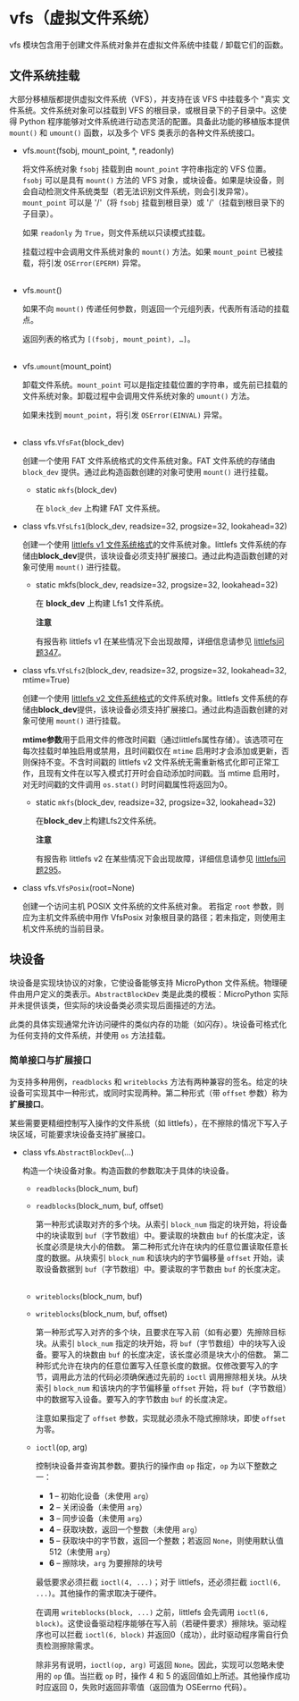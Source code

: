 # vfs（虚拟文件系统）

vfs 模块包含用于创建文件系统对象并在虚拟文件系统中挂载 / 卸载它们的函数。

## 文件系统挂载

大部分移植版都提供虚拟文件系统（VFS），并支持在该 VFS 中挂载多个 "真实 文件系统。文件系统对象可以挂载到 VFS 的根目录，或根目录下的子目录中。这使得 Python 程序能够对文件系统进行动态灵活的配置。具备此功能的移植版本提供 `mount()` 和 `umount()` 函数，以及多个 VFS 类表示的各种文件系统接口。

- vfs.`mount`(fsobj, mount_point, *, readonly)

  将文件系统对象 `fsobj` 挂载到由 `mount_point` 字符串指定的 VFS 位置。`fsobj` 可以是具有 `mount()` 方法的 VFS 对象，或块设备。如果是块设备，则会自动检测文件系统类型（若无法识别文件系统，则会引发异常）。`mount_point` 可以是 '/'（将 `fsobj` 挂载到根目录）或 '/<name>'（挂载到根目录下的子目录）。

  如果 `readonly` 为 `True`，则文件系统以只读模式挂载。

  挂载过程中会调用文件系统对象的 `mount()` 方法。如果 `mount_point` 已被挂载，将引发 `OSError(EPERM)` 异常。
<br><br>

- vfs.`mount`()

  如果不向 `mount()` 传递任何参数，则返回一个元组列表，代表所有活动的挂载点。

  返回列表的格式为 `[(fsobj, mount_point), …]`。
<br><br>

- vfs.`umount`(mount_point)

  卸载文件系统。`mount_point` 可以是指定挂载位置的字符串，或先前已挂载的文件系统对象。卸载过程中会调用文件系统对象的 `umount()` 方法。

  如果未找到 `mount_point`，将引发 `OSError(EINVAL)` 异常。
<br><br>

- class vfs.`VfsFat`(block_dev)

  创建一个使用 FAT 文件系统格式的文件系统对象。FAT 文件系统的存储由 `block_dev` 提供。通过此构造函数创建的对象可使用 `mount()` 进行挂载。

  - static `mkfs`(block_dev)

    在 `block_dev` 上构建 FAT 文件系统。


- class vfs.`VfsLfs1`(block_dev, readsize=32, progsize=32, lookahead=32)

  创建一个使用 [littlefs v1 文件系统格式](https://github.com/ARMmbed/littlefs/tree/v1)的文件系统对象。littlefs 文件系统的存储由**block_dev**提供，该块设备必须支持扩展接口。通过此构造函数创建的对象可使用 `mount()` 进行挂载。

  - static mkfs(block_dev, readsize=32, progsize=32, lookahead=32)

    在 **block_dev** 上构建 Lfs1 文件系统。

    **注意**

    有报告称 littlefs v1 在某些情况下会出现故障，详细信息请参见 [littlefs问题347](https://github.com/ARMmbed/littlefs/issues/347)。


- class vfs.`VfsLfs2`(block_dev, readsize=32, progsize=32, lookahead=32, mtime=True)

  创建一个使用 [littlefs v2 文件系统格式](https://github.com/ARMmbed/littlefs)的文件系统对象。littlefs 文件系统的存储由**block_dev**提供，该块设备必须支持扩展接口。通过此构造函数创建的对象可使用 `mount()` 进行挂载。

  **mtime参数**用于启用文件的修改时间戳（通过littlefs属性存储）。该选项可在每次挂载时单独启用或禁用，且时间戳仅在 `mtime` 启用时才会添加或更新，否则保持不变。不含时间戳的 littlefs v2 文件系统无需重新格式化即可正常工作，且现有文件在以写入模式打开时会自动添加时间戳。当 mtime 启用时，对无时间戳的文件调用 `os.stat()` 时时间戳属性将返回为0。

  - static `mkfs`(block_dev, readsize=32, progsize=32, lookahead=32)

    在**block_dev**上构建Lfs2文件系统。

    **注意**

    有报告称 littlefs v2 在某些情况下会出现故障，详细信息请参见 [littlefs问题295](https://github.com/ARMmbed/littlefs/issues/295)。


- class vfs.`VfsPosix`(root=None)

  创建一个访问主机 POSIX 文件系统的文件系统对象。  若指定 `root` 参数，则应为主机文件系统中用作 VfsPosix 对象根目录的路径；若未指定，则使用主机文件系统的当前目录。


## 块设备

块设备是实现块协议的对象，它使设备能够支持 MicroPython 文件系统。物理硬件由用户定义的类表示。`AbstractBlockDev` 类是此类的模板：MicroPython 实际并未提供该类，但实际的块设备类必须实现后面描述的方法。

此类的具体实现通常允许访问硬件的类似内存的功能（如闪存）。块设备可格式化为任何支持的文件系统，并使用 `os` 方法挂载。


### 简单接口与扩展接口

为支持多种用例，`readblocks` 和 `writeblocks` 方法有两种兼容的签名。给定的块设备可实现其中一种形式，或同时实现两种。第二种形式（带 `offset` 参数）称为**扩展接口**。

某些需要更精细控制写入操作的文件系统（如 littlefs），在不擦除的情况下写入子块区域，可能要求块设备支持扩展接口。

- class vfs.`AbstractBlockDev`(...)

  构造一个块设备对象。构造函数的参数取决于具体的块设备。

  - `readblocks`(block_num, buf)
  - `readblocks`(block_num, buf, offset)

    第一种形式读取对齐的多个块。从索引 `block_num` 指定的块开始，将设备中的块读取到 `buf`（字节数组）中。要读取的块数由 `buf` 的长度决定，该长度必须是块大小的倍数。
    第二种形式允许在块内的任意位置读取任意长度的数据。从块索引 `block_num` 和该块内的字节偏移量 `offset` 开始，读取设备数据到 `buf`（字节数组）中。要读取的字节数由 `buf` 的长度决定。
<br><br>

  - `writeblocks`(block_num, buf)
  - `writeblocks`(block_num, buf, offset)

    第一种形式写入对齐的多个块，且要求在写入前（如有必要）先擦除目标块。从索引 `block_num` 指定的块开始，将 `buf`（字节数组）中的块写入设备。要写入的块数由 `buf` 的长度决定，该长度必须是块大小的倍数。
    第二种形式允许在块内的任意位置写入任意长度的数据。仅修改要写入的字节，调用此方法的代码必须确保通过先前的 `ioctl` 调用擦除相关块。从块索引 `block_num` 和该块内的字节偏移量 `offset` 开始，将 `buf`（字节数组）中的数据写入设备。要写入的字节数由 `buf` 的长度决定。

    注意如果指定了 `offset` 参数，实现就必须永不隐式擦除块，即使 `offset` 为零。

  - `ioctl`(op, arg)

    控制块设备并查询其参数。要执行的操作由 `op` 指定，`op` 为以下整数之一：
    - **1** – 初始化设备（未使用 `arg`）
    - **2** – 关闭设备（未使用 `arg`）
    - **3** – 同步设备（未使用 `arg`）
    - **4** – 获取块数，返回一个整数（未使用 `arg`）
    - **5** – 获取块中的字节数，返回一个整数；若返回 `None`，则使用默认值 512（未使用 `arg`）
    - **6** – 擦除块，`arg` 为要擦除的块号

    最低要求必须拦截 `ioctl(4, ...)`；对于 littlefs，还必须拦截 `ioctl(6, ...)`。其他操作的需求取决于硬件。

    在调用 `writeblocks(block, ...)` 之前，littlefs 会先调用 `ioctl(6, block)`。这使设备驱动程序能够在写入前（若硬件要求）擦除块。驱动程序也可以拦截 `ioctl(6, block)` 并返回0（成功），此时驱动程序需自行负责检测擦除需求。

    除非另有说明，`ioctl(op, arg)` 可返回 `None`。因此，实现可以忽略未使用的 `op` 值。当拦截 `op` 时，操作 4 和 5 的返回值如上所述。其他操作成功时应返回 0，失败时返回非零值（返回值为 OSEerrno 代码）。

  
